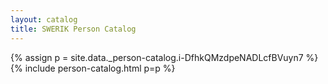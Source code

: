 ```yaml
---
layout: catalog
title: SWERIK Person Catalog
---
```

{% assign p = site.data._person-catalog.i-DfhkQMzdpeNADLcfBVuyn7 %}
{% include person-catalog.html p=p %}


